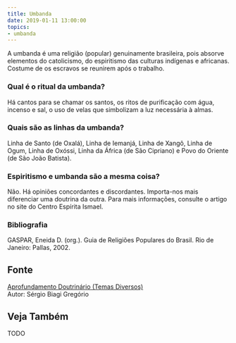 ```yaml
---
title: Umbanda
date: 2019-01-11 13:00:00
topics: 
- umbanda 
---
```


A umbanda é uma religião (popular) genuinamente brasileira, pois absorve
elementos do catolicismo, do espiritismo das culturas indígenas e
africanas. Costume de os escravos se reunirem após o trabalho.

### Qual é o ritual da umbanda?
Há cantos para se chamar os santos, os ritos de purificação com água,
incenso e sal, o uso de velas que simbolizam a luz necessária à almas.

### Quais são as linhas da umbanda?
Linha de Santo (de Oxalá), Linha de Iemanjá, Linha de Xangô, Linha de
Ogum, Linha de Oxóssi, Linha da África (de São Cipriano) e Povo do
Oriente (de São João Batista).

### Espiritismo e umbanda são a mesma coisa?
Não. Há opiniões concordantes e discordantes. Importa-nos mais
diferenciar uma doutrina da outra. Para mais informações, consulte o
artigo no site do Centro Espírita Ismael.

### Bibliografia
GASPAR, Eneida D. (org.). Guia de Religiões Populares do Brasil. Rio
de Janeiro: Pallas, 2002.

## Fonte
[Aprofundamento Doutrinário (Temas Diversos)](https://sites.google.com/view/aprofundamentodoutrinario/preto-velho)  
Autor: Sérgio Biagi Gregório

## Veja Também
TODO


